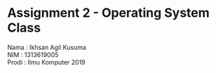 # Assignment 2 - Operating System Class
Nama : Ikhsan Agil Kusuma <br>
NIM  : 1313619005 <br>
Prodi : Ilmu Komputer 2019
